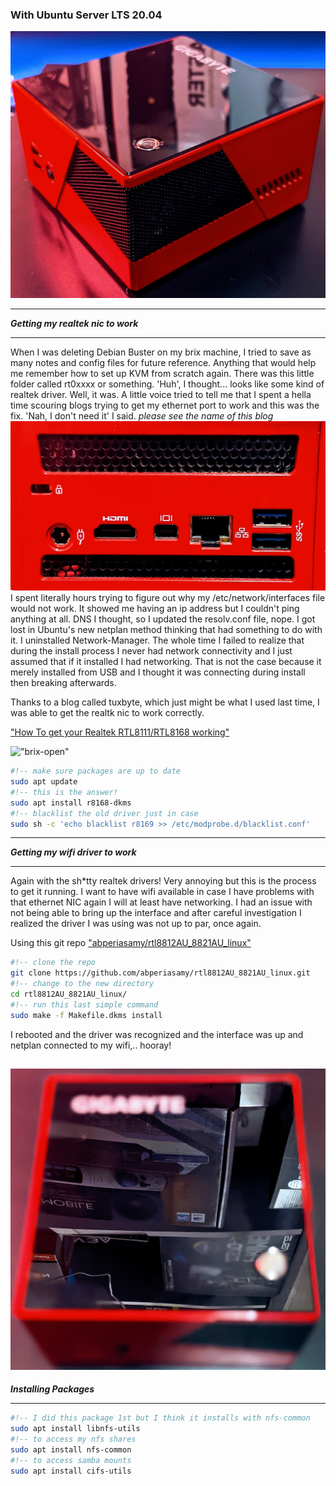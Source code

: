 

### With Ubuntu Server LTS 20.04
!["brix"](images/brixCorner.jpg)

---
***Getting my realtek nic to work***

---

When I was deleting Debian Buster on my brix machine, I tried to save as many notes and config files for future reference. Anything that would help me remember how to set up KVM from scratch again. There was this little folder called rt0xxxx or something. 'Huh', I thought... looks like some kind of realtek driver. Well, it was. A little voice tried to tell me that I spent a hella time scouring blogs trying to get my ethernet port to work and this was the fix. 'Nah, I don't need it' I said. *please see the name of this blog*
!["brix-rear"](images/brixRear.jpg)
I spent literally hours trying to figure out why my /etc/network/interfaces file would not work. It showed me having an ip address but I couldn't ping anything at all. DNS I thought, so I updated the resolv.conf file, nope. I got lost in Ubuntu's new netplan method thinking that had something to do with it. I uninstalled Network-Manager. The whole time I failed to realize that during the install process I never had network connectivity and I just assumed that if it installed I had networking. That is not the case because it merely installed from USB and I thought it was connecting during install then breaking afterwards.

Thanks to a blog called tuxbyte, which just might be what I used last time, I was able to get the realtk nic to work correctly.

["How To get your Realtek RTL8111/RTL8168 working"](https://tuxbyte.com/how-to-get-your-realtek-rtl8111rtl8168-working-updated-guide/)

!["brix-open"](images/brixOpen.jpg)

```bash
#!-- make sure packages are up to date
sudo apt update
#!-- this is the answer!
sudo apt install r8168-dkms
#!-- blacklist the old driver just in case
sudo sh -c 'echo blacklist r8169 >> /etc/modprobe.d/blacklist.conf'
```

---
***Getting my wifi driver to work***

---

Again with the sh*tty realtek drivers! Very annoying but this is the process to get it running. I want to have wifi available in case I have problems with that ethernet NIC again I will at least have networking. I had an issue with not being able to bring up the interface and after careful investigation I realized the driver I was using was not up to par, once again.

Using this git repo ["abperiasamy/rtl8812AU_8821AU_linux"](https://github.com/abperiasamy/rtl8812AU_8821AU_linux)

```bash
#!-- clone the repo
git clone https://github.com/abperiasamy/rtl8812AU_8821AU_linux.git
#!-- change to the new directory
cd rtl8812AU_8821AU_linux/
#!-- run this last simple command
sudo make -f Makefile.dkms install
```
I rebooted and the driver was recognized and the interface was up and netplan connected to my wifi,.. hooray!

!["brix-top"](images/brixTop.jpg)
---
***Installing Packages***

---


```bash
#!-- I did this package 1st but I think it installs with nfs-common
sudo apt install libnfs-utils
#!-- to access my nfs shares
sudo apt install nfs-common
#!-- to access samba mounts
sudo apt install cifs-utils
```
